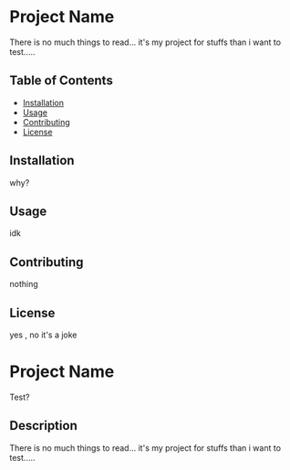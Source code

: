 # Project Name

There is no much things to read... it's my project for stuffs than i want to test.....


## Table of Contents

- [Installation](#installation)
- [Usage](#usage)
- [Contributing](#contributing)
- [License](#license)

## Installation

why?

## Usage

idk


## Contributing

nothing 


## License

yes , no it's a joke 


# Project Name
Test?
## Description

There is no much things to read... it's my project for stuffs than i want to test.....
